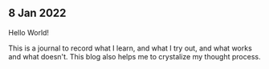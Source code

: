## 8 Jan 2022

Hello World!

This is a journal to record what I learn, and what I try out, and what works and what doesn't. This blog also helps me to crystalize my thought process. 


